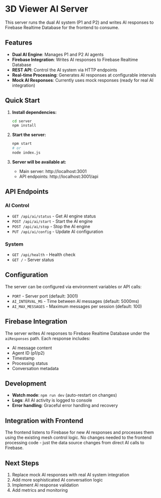 # 3D Viewer AI Server

This server runs the dual AI system (P1 and P2) and writes AI responses to Firebase Realtime Database for the frontend to consume.

## Features

- **Dual AI Engine**: Manages P1 and P2 AI agents
- **Firebase Integration**: Writes AI responses to Firebase Realtime Database
- **REST API**: Control the AI system via HTTP endpoints
- **Real-time Processing**: Generates AI responses at configurable intervals
- **Mock AI Responses**: Currently uses mock responses (ready for real AI integration)

## Quick Start

1. **Install dependencies:**
   ```bash
   cd server
   npm install
   ```

2. **Start the server:**
   ```bash
   npm start
   # or
   node index.js
   ```

3. **Server will be available at:**
   - Main server: http://localhost:3001
   - API endpoints: http://localhost:3001/api

## API Endpoints

### AI Control
- `GET /api/ai/status` - Get AI engine status
- `POST /api/ai/start` - Start the AI engine
- `POST /api/ai/stop` - Stop the AI engine
- `PUT /api/ai/config` - Update AI configuration

### System
- `GET /api/health` - Health check
- `GET /` - Server status

## Configuration

The server can be configured via environment variables or API calls:

- `PORT` - Server port (default: 3001)
- `AI_INTERVAL_MS` - Time between AI messages (default: 5000ms)
- `AI_MAX_MESSAGES` - Maximum messages per session (default: 100)

## Firebase Integration

The server writes AI responses to Firebase Realtime Database under the `aiResponses` path. Each response includes:

- AI message content
- Agent ID (p1/p2)
- Timestamp
- Processing status
- Conversation metadata

## Development

- **Watch mode**: `npm run dev` (auto-restart on changes)
- **Logs**: All AI activity is logged to console
- **Error handling**: Graceful error handling and recovery

## Integration with Frontend

The frontend listens to Firebase for new AI responses and processes them using the existing mesh control logic. No changes needed to the frontend processing code - just the data source changes from direct AI calls to Firebase.

## Next Steps

1. Replace mock AI responses with real AI system integration
2. Add more sophisticated AI conversation logic
3. Implement AI response validation
4. Add metrics and monitoring
